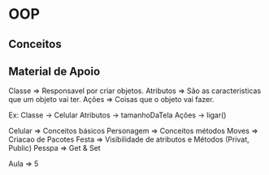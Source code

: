 # OOP

## Conceitos
## Material de Apoio

Classe => Responsavel por criar objetos.
Atributos => São as caracteristicas que um objeto vai ter.
Ações => Coisas que o objeto vai fazer.

Ex:
 Classe -> Celular
 Atributos -> tamanhoDaTela
 Ações -> ligar()


Celular => Conceitos básicos
Personagem => Conceitos métodos
Moves => Criacao de Pacotes
Festa => Visibilidade de atributos e Métodos (Privat, Public)
Pesspa => Get & Set

Aula => 5